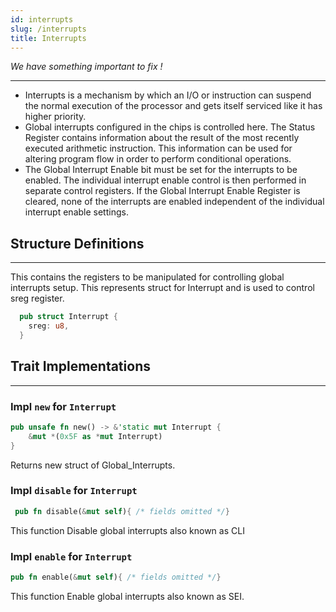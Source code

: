 ```yaml
---
id: interrupts
slug: /interrupts
title: Interrupts
---
```


*We have something important to fix !*

---

- Interrupts is a mechanism by which an I/O or instruction can suspend the normal execution of the 
  processor and gets itself serviced like it has higher priority. 
- Global interrupts configured in the chips is controlled here. The Status Register contains information about the result of
  the most recently executed arithmetic instruction. This information can be used for altering program flow in order to perform
  conditional operations.
- The Global Interrupt Enable bit must be set for the interrupts to be enabled. The individual interrupt enable control is then performed in separate control registers. If the Global Interrupt Enable Register is cleared, none of the interrupts are enabled independent of the individual interrupt enable settings.

## Structure Definitions
---

This contains the registers to be manipulated for controlling global interrupts setup.
This represents struct for Interrupt and is used to control sreg register.

```rust
  pub struct Interrupt {
    sreg: u8,
  }
```

## Trait Implementations
---- 
 
### Impl `new` for `Interrupt`

```rust
pub unsafe fn new() -> &'static mut Interrupt {
    &mut *(0x5F as *mut Interrupt)
}
```

Returns new struct of Global_Interrupts.

### Impl `disable` for `Interrupt`

```rust
 pub fn disable(&mut self){ /* fields omitted */}
```
This function Disable global interrupts also known as CLI

### Impl `enable` for `Interrupt`

```rust
pub fn enable(&mut self){ /* fields omitted */}
```
This function Enable global interrupts also known as SEI.
